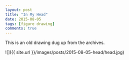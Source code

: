 ```yaml
---
layout: post
title: "In My Head"
date: 2015-08-05
tags: [figure drawing]
comments: true
---
```

This is an old drawing dug up from the archives.

![]({{ site.url }}/images/posts/2015-08-05-head/head.jpg)


